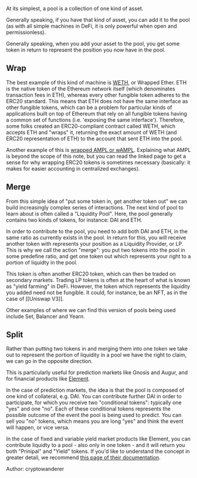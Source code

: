 At its simplest, a pool is a collection of one kind of asset.

Generally speaking, if you have that kind of asset, you can add it to the pool (as with all simple machines in DeFi, it is only powerful when open and permissionless).

Generally speaking, when you add your asset to the pool, you get some token in return to represent the position you now have in the pool. 

## Wrap

The best example of this kind of machine is [WETH](https://etherscan.io/token/0xc02aaa39b223fe8d0a0e5c4f27ead9083c756cc2), or Wrapped Ether. ETH is the native token of the Ethereum network itself (which denominates transaction fees in ETH), whereas every other fungible token adheres to the ERC20 standard. This means that ETH does not have the same interface as other fungible tokens, which can be a problem for particular kinds of applications built on top of Ethereum that rely on all fungible tokens having a common set of functions (i.e. 'exposing the same interface'). Therefore, some folks created an ERC20-compliant contract called WETH, which accepts ETH and "wraps" it, returning the exact amount of WETH (and ERC20 representation of ETH) to the account that sent ETH into the pool.

Another example of this is [wrapped AMPL or wAMPL](https://docs.ampleforth.org/learn/about-wrapped-ampl). Explaining what AMPL is beyond the scope of this note, but you can read the linked page to get a sense for why wrapping ERC20 tokens is sometimes necessary (basically: it makes for easier accounting in centralized exchanges).

## Merge

From this simple idea of "put some token in, get another token out" we can build increasingly complex series of interactions. The next kind of pool to learn about is often called a "Liquidity Pool". Here, the pool generally contains two kinds of tokens, for instance: DAI and ETH.

In order to contribute to the pool, you need to add both DAI and ETH, in the same ratio as currently exists in the pool. In return for this, you will receive another token with represents your position as a Liquidity Provider, or LP. This is why we call the action "merge": you put two tokens into the pool in some predefine ratio, and get one token out which represents your right to a portion of liquidty in the pool.

This token is often another ERC20 token, which can then be traded on secondary markets. Trading LP tokens is often at the heart of what is known as "yield farming" in DeFi. However, the token which represents  the liquidity you added need not be fungible. It could, for instance, be an NFT, as in the case of [[Uniswap V3]].

Other examples of where we can find this version of pools being used include Set, Balancer and Yearn.

## Split

Rather than putting two tokens in and merging them into one token we take out to represent the portion of liquidity in a pool we have the right to claim, we can go in the opposite direction.

This is particularly useful for prediction markets like Gnosis and Augur, and for financial products like [Element](https://www.element.fi/). 

In the case of prediction markets, the idea is that the pool is composed of one kind of collateral, e.g. DAI. You can contribute further DAI in order to participate, for which you receive two "conditional tokens": typically one "yes" and one "no". Each of these conditional tokens represents the possible outcome of the event the pool is being used to predict. You can sell you "no" tokens, which means you are long "yes" and think the event will happen, or vice versa.

In the case of fixed and variable yield market products like Element, you can contribute liquidty to a pool - also only in one token - and it will return you both "Prinipal" and "Yield" tokens. If you'd like to understand the concept in greater detail, we recommend [this page of their documentation](https://docs.element.fi/element/concepts-overview).


Author: cryptowanderer